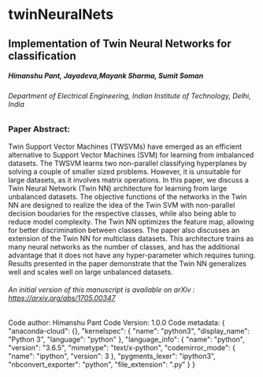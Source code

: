 # twinNeuralNets
## Implementation of Twin Neural Networks for classification
##### Himanshu Pant, Jayadeva,Mayank Sharma, Sumit Soman
###### Department of Electrical Engineering, Indian Institute of Technology, Delhi, India

### Paper Abstract:
Twin Support Vector Machines (TWSVMs) have emerged as an efficient alternative to Support Vector Machines (SVM) for learning
from imbalanced datasets. The TWSVM learns two non-parallel classifying hyperplanes by solving a couple of smaller sized
problems. However, it is unsuitable for large datasets, as it involves matrix operations. In this paper, we discuss a Twin Neural Network (Twin NN) architecture for learning from large unbalanced datasets. The objective functions of the networks in the Twin NN are designed to realize the idea of the Twin SVM with non-parallel decision boudaries for the respective classes, while also being able to reduce model complexity. The Twin NN optimizes the feature map, allowing for better discrimination between classes. The paper also discusses an extension of the Twin NN for multiclass datasets. This architecture trains as many neural networks as the number of classes, and has the additional advantage that it does not have any hyper-parameter which requires tuning. Results presented in the paper demonstrate that the Twin NN generalizes well and scales well on large unbalanced datasets.

###### An initial version of this manuscript is available on arXiv : https://arxiv.org/abs/1705.00347


Code author: Himanshu Pant
Code Version: 1.0.0
Code metadata:
{ "anaconda-cloud": {}, "kernelspec": { "name": "python3", "display_name": "Python 3", "language": "python" }, "language_info": { "name": "python", "version": "3.6.5", "mimetype": "text/x-python", "codemirror_mode": { "name": "ipython", "version": 3 }, "pygments_lexer": "ipython3", "nbconvert_exporter": "python", "file_extension": ".py" } }
